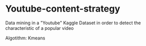 # Youtube-content-strategy
Data mining in a "Youtube" Kaggle Dataset in order to detect the characteristic of a popular video 

Algotithm: Kmeans
